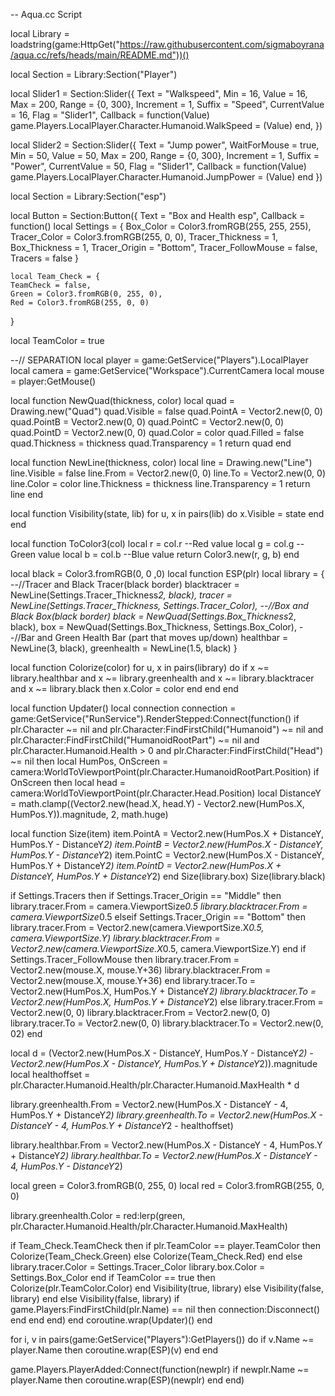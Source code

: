 -- Aqua.cc Script

local Library = loadstring(game:HttpGet("https://raw.githubusercontent.com/sigmaboyrana/aqua.cc/refs/heads/main/README.md"))()

local Section = Library:Section("Player")

local Slider1 = Section:Slider({
    Text = "Walkspeed",
    Min = 16,
    Value = 16,
    Max = 200,
    Range = {0, 300},
    Increment = 1,
    Suffix = "Speed",
    CurrentValue = 16,
    Flag = "Slider1",
    Callback = function(Value)
        game.Players.LocalPlayer.Character.Humanoid.WalkSpeed = (Value)
    end,
})

local Slider2 = Section:Slider({
    Text = "Jump power",
    WaitForMouse = true,
    Min = 50,
    Value = 50,
    Max = 200,
    Range = {0, 300},
    Increment = 1,
    Suffix = "Power",
    CurrentValue = 50,
    Flag = "Slider1",
    Callback = function(Value)
        game.Players.LocalPlayer.Character.Humanoid.JumpPower = (Value)
    end
})

local Section = Library:Section("esp")

local Button = Section:Button({
    Text = "Box and Health esp",
    Callback = function()
        local Settings = {
            Box_Color = Color3.fromRGB(255, 255, 255),
            Tracer_Color = Color3.fromRGB(255, 0, 0),
            Tracer_Thickness = 1,
            Box_Thickness = 1,
            Tracer_Origin = "Bottom",
            Tracer_FollowMouse = false,
            Tracers = false
        }

    local Team_Check = {
    TeamCheck = false,
    Green = Color3.fromRGB(0, 255, 0),
    Red = Color3.fromRGB(255, 0, 0)
}

local TeamColor = true

--// SEPARATION
local player = game:GetService("Players").LocalPlayer
local camera = game:GetService("Workspace").CurrentCamera
local mouse = player:GetMouse()

local function NewQuad(thickness, color)
    local quad = Drawing.new("Quad")
    quad.Visible = false
    quad.PointA = Vector2.new(0, 0)
    quad.PointB = Vector2.new(0, 0)
    quad.PointC = Vector2.new(0, 0)
    quad.PointD = Vector2.new(0, 0)
    quad.Color = color
    quad.Filled = false
    quad.Thickness = thickness
    quad.Transparency = 1
    return quad
end

local function NewLine(thickness, color)
    local line = Drawing.new("Line")
    line.Visible = false
    line.From = Vector2.new(0, 0)
    line.To = Vector2.new(0, 0)
    line.Color = color
    line.Thickness = thickness
    line.Transparency = 1
    return line
end

local function Visibility(state, lib)
    for u, x in pairs(lib) do
        x.Visible = state
    end
end

local function ToColor3(col)
    local r = col.r --Red value
    local g = col.g --Green value
    local b = col.b --Blue value
    return Color3.new(r, g, b)
end

local black = Color3.fromRGB(0, 0 ,0)
local function ESP(plr)
    local library = {
        --//Tracer and Black Tracer(black border)
        blacktracer = NewLine(Settings.Tracer_Thickness*2, black),
        tracer = NewLine(Settings.Tracer_Thickness, Settings.Tracer_Color),
        --//Box and Black Box(black border)
        black = NewQuad(Settings.Box_Thickness*2, black),
        box = NewQuad(Settings.Box_Thickness, Settings.Box_Color),
        --//Bar and Green Health Bar (part that moves up/down)
        healthbar = NewLine(3, black),
        greenhealth = NewLine(1.5, black)
    }

 local function Colorize(color)
        for u, x in pairs(library) do
            if x ~= library.healthbar and x ~= library.greenhealth and x ~= library.blacktracer and x ~= library.black then
                x.Color = color
            end
        end
    end

local function Updater()
        local connection
        connection = game:GetService("RunService").RenderStepped:Connect(function()
            if plr.Character ~= nil and plr.Character:FindFirstChild("Humanoid") ~= nil and plr.Character:FindFirstChild("HumanoidRootPart") ~= nil and plr.Character.Humanoid.Health > 0 and plr.Character:FindFirstChild("Head") ~= nil then
                local HumPos, OnScreen = camera:WorldToViewportPoint(plr.Character.HumanoidRootPart.Position)
                if OnScreen then
                    local head = camera:WorldToViewportPoint(plr.Character.Head.Position)
                    local DistanceY = math.clamp((Vector2.new(head.X, head.Y) - Vector2.new(HumPos.X, HumPos.Y)).magnitude, 2, math.huge)

   local function Size(item)
                        item.PointA = Vector2.new(HumPos.X + DistanceY, HumPos.Y - DistanceY*2)
                        item.PointB = Vector2.new(HumPos.X - DistanceY, HumPos.Y - DistanceY*2)
                        item.PointC = Vector2.new(HumPos.X - DistanceY, HumPos.Y + DistanceY*2)
                        item.PointD = Vector2.new(HumPos.X + DistanceY, HumPos.Y + DistanceY*2)
                    end
                    Size(library.box)
                    Size(library.black)

  if Settings.Tracers then
 if Settings.Tracer_Origin == "Middle" then
                            library.tracer.From = camera.ViewportSize*0.5
                            library.blacktracer.From = camera.ViewportSize*0.5
                        elseif Settings.Tracer_Origin == "Bottom" then
                            library.tracer.From = Vector2.new(camera.ViewportSize.X*0.5, camera.ViewportSize.Y)
                            library.blacktracer.From = Vector2.new(camera.ViewportSize.X*0.5, camera.ViewportSize.Y)
                        end
                        if Settings.Tracer_FollowMouse then
                            library.tracer.From = Vector2.new(mouse.X, mouse.Y+36)
                            library.blacktracer.From = Vector2.new(mouse.X, mouse.Y+36)
                        end
                        library.tracer.To = Vector2.new(HumPos.X, HumPos.Y + DistanceY*2)
                        library.blacktracer.To = Vector2.new(HumPos.X, HumPos.Y + DistanceY*2)
                    else
                        library.tracer.From = Vector2.new(0, 0)
                        library.blacktracer.From = Vector2.new(0, 0)
                        library.tracer.To = Vector2.new(0, 0)
                        library.blacktracer.To = Vector2.new(0, 02)
                    end

                   
 local d = (Vector2.new(HumPos.X - DistanceY, HumPos.Y - DistanceY*2) - Vector2.new(HumPos.X - DistanceY, HumPos.Y + DistanceY*2)).magnitude
                    local healthoffset = plr.Character.Humanoid.Health/plr.Character.Humanoid.MaxHealth * d

  library.greenhealth.From = Vector2.new(HumPos.X - DistanceY - 4, HumPos.Y + DistanceY*2)
    library.greenhealth.To = Vector2.new(HumPos.X - DistanceY - 4, HumPos.Y + DistanceY*2 - healthoffset)

  library.healthbar.From = Vector2.new(HumPos.X - DistanceY - 4, HumPos.Y + DistanceY*2)
                    library.healthbar.To = Vector2.new(HumPos.X - DistanceY - 4, HumPos.Y - DistanceY*2)

  local green = Color3.fromRGB(0, 255, 0)
                    local red = Color3.fromRGB(255, 0, 0)

  library.greenhealth.Color = red:lerp(green, plr.Character.Humanoid.Health/plr.Character.Humanoid.MaxHealth)

if Team_Check.TeamCheck then
                        if plr.TeamColor == player.TeamColor then
                            Colorize(Team_Check.Green)
                        else
                            Colorize(Team_Check.Red)
                        end
                    else
                        library.tracer.Color = Settings.Tracer_Color
                        library.box.Color = Settings.Box_Color
                    end
                    if TeamColor == true then
                        Colorize(plr.TeamColor.Color)
                    end
                    Visibility(true, library)
                else
                    Visibility(false, library)
                end
            else
                Visibility(false, library)
                if game.Players:FindFirstChild(plr.Name) == nil then
                    connection:Disconnect()
                end
            end
        end)
    end
    coroutine.wrap(Updater)()
end

for i, v in pairs(game:GetService("Players"):GetPlayers()) do
    if v.Name ~= player.Name then
        coroutine.wrap(ESP)(v)
    end
end

game.Players.PlayerAdded:Connect(function(newplr)
    if newplr.Name ~= player.Name then
        coroutine.wrap(ESP)(newplr)
    end
end)
